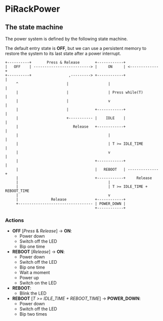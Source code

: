 PiRackPower
===========

## The state machine
The power system is defined by the following state machine.

The default entry state is **OFF**, but we can use a persistent memory to 
restore the system to its last state after a power interrupt.

```
+----------+       Press & Release       +------------+
|   OFF    | --------------------------> |     ON     | <-------------+
+----------+                 ,---------> +------------+               |
     ^                      |                  |                      |
     |                      |                  | Press while(T)       |
     |                      |                  v                      |
     |                      |            +------------+               |
     |                      +----------- |    IDLE    |               |
     |                         Release   +------------+               |
     |                                         |                      |
     |                                         | T >= IDLE_TIME       |
     |                                         v                      |
     |                                   +------------+               |
     |                                   |   REBOOT   | --------------+
     |                                   +------------+     Release
     |                                         |
     |                                         | T >= IDLE_TIME + REBOOT_TIME
     |                                         v 
     |               Release             +------------+
     +---------------------------------- | POWER_DOWN |
                                         +------------+
```

### Actions
- **OFF** [*Press* & *Release*] -> **ON**:
  - Power down
  - Switch off the LED
  - Bip one time
- **REBOOT** [*Release*] -> **ON**:
  - Power down
  - Switch off the LED
  - Bip one time
  - Wait a moment
  - Power up
  - Switch on the LED
- **REBOOT**:
  - Blink the LED
- **REBOOT** [*T >= IDLE_TIME + REBOOT_TIME*] -> **POWER_DOWN**:
  - Power down
  - Switch off the LED
  - Bip two times


